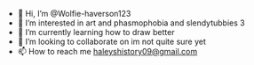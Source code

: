 - 👋 Hi, I’m @Wolfie-haverson123
- 👀 I’m interested in art and phasmophobia and slendytubbies 3 
- 🌱 I’m currently learning how to draw better
- 💞️ I’m looking to collaborate on im not quite sure yet
- 📫 How to reach me haleyshistory09@gmail.com

<!---
Wolfie-haverson123/Wolfie-haverson123 is a ✨ special ✨ repository because its `README.md` (this file) appears on your GitHub profile.
You can click the Preview link to take a look at your changes.
--->
